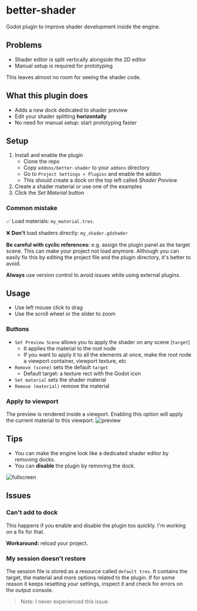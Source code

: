 # better-shader

Godot plugin to improve shader development inside the engine.

## Problems
- Shader editor is split vertically alongside the 2D editor
- Manual setup is required for prototyping

This leaves almost no room for seeing the shader code.

## What this plugin does
- Adds a new dock dedicated to shader preview
- Edit your shader splitting **horizontally**
- No need for manual setup: start prototyping faster


## Setup
1. Install and enable the plugin
    - Clone the repo
    - Copy `addons/better-shader` to your `addons` directory
    - Go to `Project Settings > Plugins` and enable the addon
    - This should create a dock on the top left called *Shader Preview*
2. Create a shader material or use one of the examples
3. Click the *Set Material* button


### Common mistake
✅ Load materials: `my_material.tres`.

❌ **Don't** load shaders directly: `my_shader.gdshader`



**Be careful with cyclic references:** e.g. assign the plugin panel as the target scene. This can make your project not load anymore. Although you can easily fix this by editing the project file and the plugin directory, it's better to avoid. 

**Always** use version control to avoid issues while using external plugins.

## Usage
- Use left mouse click to drag
- Use the scroll wheel or the slider to zoom

### Buttons
- `Set Preview Scene` allows you to apply the shader on any scene (`target`)
  - It applies the material to the root node 
  - If you want to apply it to all the elements at once, make the root node a viewport container, viewport texture, etc
- `Remove (scene)`  sets the default `target`
  - Default target: a texture rect with the Godot icon
 - `Set material` sets the shader material
 - `Remove (material)` remove the material

### Apply to viewport 
The preview is rendered inside a viewport. Enabling this option will apply the current material to this viewport.
![preview](screenshots/preview.gif)

## Tips
- You can make the engine look like a dedicated shader editor by removing docks. 
- You can **disable** the plugin by removing the dock.

![fullscreen](screenshots/fullscreen.gif)

## Issues
### Can't add to dock
This happens if you enable and disable the plugin too quickly. I'm working on a fix for that.

**Workaround:** reload your project.

### My session doesn't restore
The session file is stored as a resource called `default tres`. It contains the target, the material and more options related to the plugin. If for some reason it keeps resetting your settings, inspect it and check for errors on the output console.

> Note: I never experienced this issue.


